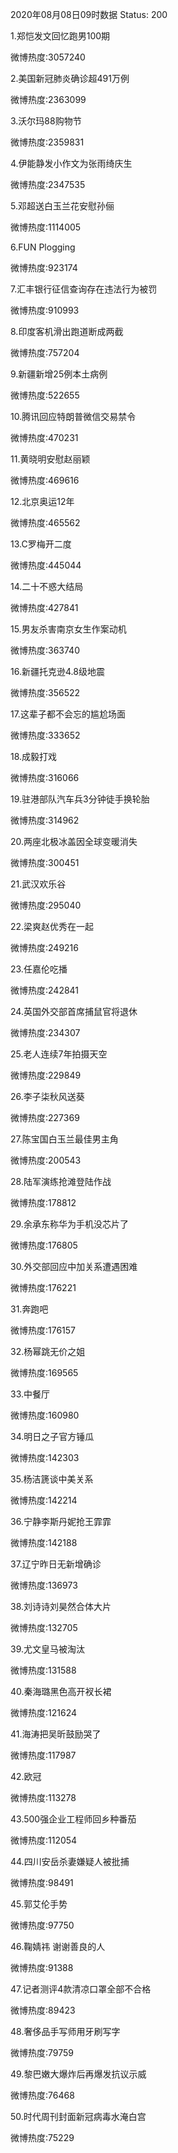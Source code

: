 2020年08月08日09时数据
Status: 200

1.郑恺发文回忆跑男100期

微博热度:3057240

2.美国新冠肺炎确诊超491万例

微博热度:2363099

3.沃尔玛88购物节

微博热度:2359831

4.伊能静发小作文为张雨绮庆生

微博热度:2347535

5.邓超送白玉兰花安慰孙俪

微博热度:1114005

6.FUN Plogging

微博热度:923174

7.汇丰银行征信查询存在违法行为被罚

微博热度:910993

8.印度客机滑出跑道断成两截

微博热度:757204

9.新疆新增25例本土病例

微博热度:522655

10.腾讯回应特朗普微信交易禁令

微博热度:470231

11.黄晓明安慰赵丽颖

微博热度:469616

12.北京奥运12年

微博热度:465562

13.C罗梅开二度

微博热度:445044

14.二十不惑大结局

微博热度:427841

15.男友杀害南京女生作案动机

微博热度:363740

16.新疆托克逊4.8级地震

微博热度:356522

17.这辈子都不会忘的尴尬场面

微博热度:333652

18.成毅打戏

微博热度:316066

19.驻港部队汽车兵3分钟徒手换轮胎

微博热度:314962

20.两座北极冰盖因全球变暖消失

微博热度:300451

21.武汉欢乐谷

微博热度:295040

22.梁爽赵优秀在一起

微博热度:249216

23.任嘉伦吃播

微博热度:242841

24.英国外交部首席捕鼠官将退休

微博热度:234307

25.老人连续7年拍摄天空

微博热度:229849

26.李子柒秋风送葵

微博热度:227369

27.陈宝国白玉兰最佳男主角

微博热度:200543

28.陆军演练抢滩登陆作战

微博热度:178812

29.余承东称华为手机没芯片了

微博热度:176805

30.外交部回应中加关系遭遇困难

微博热度:176221

31.奔跑吧

微博热度:176157

32.杨幂跳无价之姐

微博热度:169565

33.中餐厅

微博热度:160980

34.明日之子官方锤瓜

微博热度:142303

35.杨洁篪谈中美关系

微博热度:142214

36.宁静李斯丹妮抢王霏霏

微博热度:142188

37.辽宁昨日无新增确诊

微博热度:136973

38.刘诗诗刘昊然合体大片

微博热度:132705

39.尤文皇马被淘汰

微博热度:131588

40.秦海璐黑色高开衩长裙

微博热度:121624

41.海涛把吴昕鼓励哭了

微博热度:117987

42.欧冠

微博热度:113278

43.500强企业工程师回乡种番茄

微博热度:112054

44.四川安岳杀妻嫌疑人被批捕

微博热度:98491

45.郭艾伦手势

微博热度:97750

46.鞠婧祎 谢谢善良的人

微博热度:91388

47.记者测评4款清凉口罩全部不合格

微博热度:89423

48.奢侈品手写师用牙刷写字

微博热度:79759

49.黎巴嫩大爆炸后再爆发抗议示威

微博热度:76468

50.时代周刊封面新冠病毒水淹白宫

微博热度:75229

